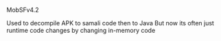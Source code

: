 MobSFv4.2

Used to decompile APK to samali code then to Java
But now its often just runtime code changes by changing in-memory code